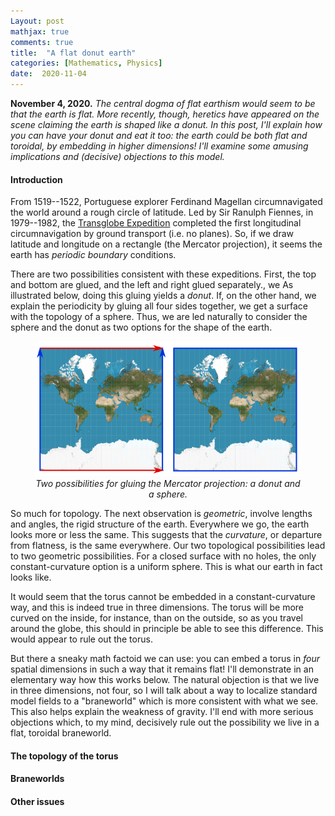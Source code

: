 ```yaml
---
Layout: post
mathjax: true
comments: true
title:  "A flat donut earth"
categories: [Mathematics, Physics]
date:  2020-11-04
---
```


**November 4, 2020.** *The central dogma of flat earthism would seem
to be that the earth is flat. More recently, though, heretics have
appeared on the scene claiming the earth is shaped like a donut. In
this post, I'll explain how you can have your donut and eat it too:
the earth could be both flat and toroidal, by embedding in higher
dimensions! I'll examine some amusing implications and (decisive)
objections to this model.*

#### Introduction

From 1519--1522, Portuguese explorer Ferdinand Magellan circumnavigated
the world around a rough circle of latitude.
Led by Sir Ranulph Fiennes, in 1979--1982, the
[Transglobe Expedition](https://en.wikipedia.org/wiki/Transglobe_Expedition)
completed the first longitudinal circumnavigation by ground transport
(i.e. no planes).
So, if we draw latitude and longitude on a rectangle (the Mercator projection), it seems the earth
has *periodic boundary* conditions.

There are two possibilities consistent with these expeditions.
First, the top and bottom are glued, and the left and right glued
separately., we
As illustrated below, doing this gluing yields a *donut*.
If, on the other hand, we explain the periodicity by gluing all four
sides together, we get a surface with the topology of a sphere.
Thus, we are led naturally to consider the sphere and the donut as two
options for the shape of the earth.

<figure>
    <div style="text-align:center"><img src
    ="/images/posts/donut1.png"/>
		    <figcaption><i>Two possibilities for gluing the Mercator
    projection: a donut and a sphere.</i></figcaption>
	</div>
	</figure>

So much for topology.
The next observation is *geometric*, involve lengths and angles, the
rigid structure of the earth.
Everywhere we go, the earth looks more or less the same.
This suggests that the *curvature*, or departure from flatness, is the
same everywhere.
Our two topological possibilities lead to two geometric possibilities.
For a closed surface with no holes, the only constant-curvature option
is a uniform sphere.
This is what our earth in fact looks like.

It would seem that the torus cannot be embedded in a
constant-curvature way, and this is indeed true in three dimensions.
The torus will be more curved on the inside, for instance, than on the
outside, so as you travel around the globe, this should in principle
be able to see this difference.
This would appear to rule out the torus.

But there a sneaky math factoid we can use: you can embed a torus
in *four* spatial dimensions in such a way that it remains flat!
I'll demonstrate in an elementary way how this works below.
The natural objection is that we live in three dimensions, not four,
so I will talk about a way to localize standard model fields to a
"braneworld" which is more consistent with what we see.
This also helps explain the weakness of gravity.
I'll end with more serious objections which, to my mind, decisively
rule out the possibility we live in a flat, toroidal braneworld.

#### The topology of the torus

#### Braneworlds

#### Other issues
